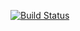 [![Build Status](https://github.com/tombatron/RedisSearchClient/actions/workflows/dotnet.yml/badge.svg)](https://github.com/tombatron/RedisSearchClient/actions/workflows/dotnet.yml)
